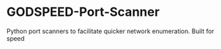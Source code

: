 # GODSPEED-Port-Scanner
Python port scanners to facilitate quicker network enumeration. Built for speed
